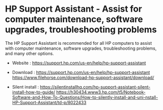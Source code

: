 # HP Support Assistant - Assist for computer maintenance, software upgrades, troubleshooting problems

The HP Support Assistant is recommended for all HP computers to assist
with computer maintenance, software upgrades, troubleshooting problems,
and many other options.

* Website : https://support.hp.com/us-en/help/hp-support-assistant

* Download : https://support.hp.com/us-en/help/hp-support-assistant
	https://www.filehorse.com/download-hp-support-assistant/download/
* Silent install : https://silentinstallhq.com/hp-support-assistant-silent-install-how-to-guide/
	https://h30434.www3.hp.com/t5/Notebook-Software-and-How-To-Questions/How-to-silently-install-and-uni-nstall-HP-Support-Assistant/td-p/8022433
